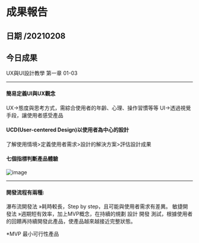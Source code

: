 成果報告
======
日期 /20210208
---
今日成果
---
UX與UI設計教學 第一章 01-03


***
#### 簡易定義UI與UX觀念
UX&rarr;態度與思考方式，需綜合使用者的年齡、心理、操作習慣等等
UI&rarr;透過視覺手段，讓使用者感受產品

#### UCD(User-centered Design)以使用者為中心的設計
了解使用情境&gt;定義使用者需求&gt;設計的解決方案&gt;評估設計成果

#### 七個指標判斷產品體驗

![image](https://img.onl/ymFth)

---
#### 開發流程有兩種:

瀑布流開發法 &raquo;耗時較長，Step by step，且可能與使用者需求有差異。
敏捷開發法 &raquo;週期短有效率，加上MVP概念，在持續的規劃 設計 開發 測試，根據使用者的回饋再持續開發此產品，使產品越來越接近完整狀態。

*MVP 最小可行性產品
